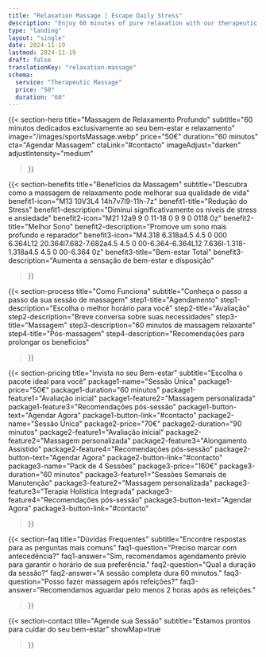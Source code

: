 ```yaml
---
title: "Relaxation Massage | Escape Daily Stress"
description: "Enjoy 60 minutes of pure relaxation with our therapeutic massage. Relieve stress and regain your vital energy."
type: "landing"
layout: "single"
date: 2024-11-19
lastmod: 2024-11-19
draft: false
translationKey: "relaxation-massage"
schema:
  service: "Therapeutic Massage"
  price: "50"
  duration: "60"
---
```



{{< section-hero
    title="Massagem de Relaxamento Profundo"
    subtitle="60 minutos dedicados exclusivamente ao seu bem-estar e relaxamento"
    image="/images/sportsMassage.webp"
    price="50€"
    duration="60 minutos"
    cta="Agendar Massagem"
    ctaLink="#contacto"
    imageAdjust="darken"
    adjustIntensity="medium"
>}}

{{< section-benefits
    title="Benefícios da Massagem"
    subtitle="Descubra como a massagem de relaxamento pode melhorar sua qualidade de vida"
    benefit1-icon="M13 10V3L4 14h7v7l9-11h-7z"
    benefit1-title="Redução do Stress"
    benefit1-description="Diminui significativamente os níveis de stress e ansiedade"
    benefit2-icon="M21 12a9 9 0 11-18 0 9 9 0 0118 0z"
    benefit2-title="Melhor Sono"
    benefit2-description="Promove um sono mais profundo e reparador"
    benefit3-icon="M4.318 6.318a4.5 4.5 0 000 6.364L12 20.364l7.682-7.682a4.5 4.5 0 00-6.364-6.364L12 7.636l-1.318-1.318a4.5 4.5 0 00-6.364 0z"
    benefit3-title="Bem-estar Total"
    benefit3-description="Aumenta a sensação de bem-estar e disposição"
>}}

{{< section-process
    title="Como Funciona"
    subtitle="Conheça o passo a passo da sua sessão de massagem"
    step1-title="Agendamento"
    step1-description="Escolha o melhor horário para você"
    step2-title="Avaliação"
    step2-description="Breve conversa sobre suas necessidades"
    step3-title="Massagem"
    step3-description="60 minutos de massagem relaxante"
    step4-title="Pós-massagem"
    step4-description="Recomendações para prolongar os benefícios"
>}}

{{< section-pricing
    title="Invista no seu Bem-estar"
    subtitle="Escolha o pacote ideal para você"
    package1-name="Sessão Única"
    package1-price="50€"
    package1-duration="60 minutos"
    package1-feature1="Avaliação inicial"
    package1-feature2="Massagem personalizada"
    package1-feature3="Recomendações pós-sessão"
    package1-button-text="Agendar Agora"
    package1-button-link="#contacto"
    package2-name="Sessão Única"
    package2-price="70€"
    package2-duration="90 minutos"
    package2-feature1="Avaliação inicial"
    package2-feature2="Massagem personalizada"
    package2-feature3="Alongamento Assistido"
    package2-feature4="Recomendações pós-sessão"
    package2-button-text="Agendar Agora"
    package2-button-link="#contacto"
    package3-name="Pack de 4 Sessões"
    package3-price="160€"
    package3-duration="60 minutos"
    package3-feature1="Sessões Semanais de Manutenção"
    package3-feature2="Massagem personalizada"
    package3-feature3="Terapia Holística Integrada"
    package3-feature4="Recomendações pós-sessão"
    package3-button-text="Agendar Agora"
    package3-button-link="#contacto"
>}}


{{< section-faq
    title="Dúvidas Frequentes"
    subtitle="Encontre respostas para as perguntas mais comuns"
    faq1-question="Preciso marcar com antecedência?"
    faq1-answer="Sim, recomendamos agendamento prévio para garantir o horário de sua preferência."
    faq2-question="Qual a duração da sessão?"
    faq2-answer="A sessão completa dura 60 minutos."
    faq3-question="Posso fazer massagem após refeições?"
    faq3-answer="Recomendamos aguardar pelo menos 2 horas após as refeições."
>}}

{{< section-contact
    title="Agende sua Sessão"
    subtitle="Estamos prontos para cuidar do seu bem-estar"
    showMap=true
>}}